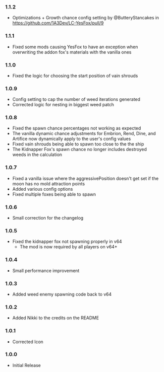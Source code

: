 ### 1.1.2

- Optimizations + Growth chance config setting by @ButteryStancakes in https://github.com/1A3Dev/LC-YesFox/pull/9

### 1.1.1

- Fixed some mods causing YesFox to have an exception when overwriting the addon fox's materials with the vanilla ones

### 1.1.0

- Fixed the logic for choosing the start position of vain shrouds

### 1.0.9

- Config setting to cap the number of weed iterations generated
- Corrected logic for nesting in biggest weed patch

### 1.0.8

- Fixed the spawn chance percentages not working as expected
- The vanilla dynamic chance adjustments for Embrion, Rend, Dine, and Artifice now dynamically apply to the user's config values
- Fixed vain shrouds being able to spawn too close to the the ship
- The Kidnapper Fox's spawn chance no longer includes destroyed weeds in the calculation

### 1.0.7

- Fixed a vanilla issue where the aggressivePosition doesn't get set if the moon has no mold attraction points
- Added various config options
- Fixed multiple foxes being able to spawn

### 1.0.6

- Small correction for the changelog

### 1.0.5

- Fixed the kidnapper fox not spawning properly in v64
  - The mod is now required by all players on v64+

### 1.0.4

- Small performance improvement

### 1.0.3

- Added weed enemy spawning code back to v64

### 1.0.2

- Added Nikki to the credits on the README

### 1.0.1

- Corrected Icon

### 1.0.0

- Initial Release
